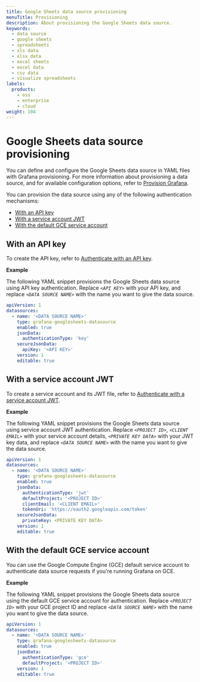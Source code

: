 ```yaml
---
title: Google Sheets data source provisioning
menuTitle: Provisioning
description: About provisioning the Google Sheets data source.
keywords:
  - data source
  - google sheets
  - spreadsheets
  - xls data
  - xlsx data
  - excel sheets
  - excel data
  - csv data
  - visualize spreadsheets
labels:
  products:
    - oss
    - enterprise
    - cloud
weight: 104
---
```


# Google Sheets data source provisioning

You can define and configure the Google Sheets data source in YAML files with Grafana provisioning.
For more information about provisioning a data source, and for available configuration options, refer to [Provision Grafana](https://grafana.com/docs/grafana/latest/administration/provisioning/#data-sources).

You can provision the data source using any of the following authentication mechanisms:

- [With an API key](#with-an-api-key)
- [With a service account JWT](#with-a-service-account-jwt)
- [With the default GCE service account](#with-the-default-gce-service-account)

## With an API key

To create the API key, refer to [Authenticate with an API key](../authenticate/#authenticate-with-an-api-key).

**Example**

The following YAML snippet provisions the Google Sheets data source using API key authentication.
Replace _`<API KEY>`_ with your API key, and replace _`<DATA SOURCE NAME>`_ with the name you want to give the data source.

```yaml
apiVersion: 1
datasources:
  - name: '<DATA SOURCE NAME>'
    type: grafana-googlesheets-datasource
    enabled: true
    jsonData:
      authenticationType: 'key'
    secureJsonData:
      apiKey: '<API KEY>'
    version: 1
    editable: true
```

## With a service account JWT

To create a service account and its JWT file, refer to [Authenticate with a service account JWT](../authenticate/#authenticate-with-a-service-account-jwt).

**Example**

The following YAML snippet provisions the Google Sheets data source using service account JWT authentication.
Replace _`<PROJECT ID>`_, _`<CLIENT EMAIL>`_ with your service account details, _`<PRIVATE KEY DATA>`_ with your JWT key data, and replace _`<DATA SOURCE NAME>`_ with the name you want to give the data source.

```yaml
apiVersion: 1
datasources:
  - name: '<DATA SOURCE NAME>'
    type: grafana-googlesheets-datasource
    enabled: true
    jsonData:
      authenticationType: 'jwt'
      defaultProject: '<PROJECT ID>'
      clientEmail: '<CLIENT EMAIL>'
      tokenUri: 'https://oauth2.googleapis.com/token'
    secureJsonData:
      privateKey: <PRIVATE KEY DATA>
    version: 1
    editable: true
```

## With the default GCE service account

You can use the Google Compute Engine (GCE) default service account to authenticate data source requests if you're running Grafana on GCE.

**Example**

The following YAML snippet provisions the Google Sheets data source using the default GCE service account for authentication.
Replace _`<PROJECT ID>`_ with your GCE project ID and replace _`<DATA SOURCE NAME>`_ with the name you want to give the data source.

```yaml
apiVersion: 1
datasources:
  - name: '<DATA SOURCE NAME>'
    type: grafana-googlesheets-datasource
    enabled: true
    jsonData:
      authenticationType: 'gce'
      defaultProject: '<PROJECT ID>'
    version: 1
    editable: true
```
